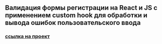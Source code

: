 ## Валидация формы регистрации на React и JS с применением custom hook для обработки и вывода ошибок пользовательского ввода

### [ссылка на проект](https://germanshtey.github.io/validation_form_custom_hook/)

